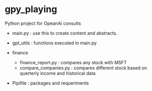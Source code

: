 # gpy_playing

Python project for OpeanAi consults


 - main.py : use this to create content and abstracts.
 - gpt_utils : functions executed in main.py

 - finance
      - finance_report.py : compares any stock with MSFT
      - compare_companies.py : compares different stock based on querterly income and historical data

 - Pipifile : packages and requeriments
